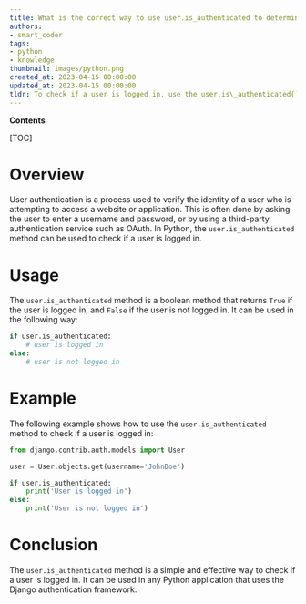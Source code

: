 ```yaml
---
title: What is the correct way to use user.is_authenticated to determine if a user is logged in?
authors:
- smart_coder
tags:
- python
- knowledge
thumbnail: images/python.png
created_at: 2023-04-15 00:00:00
updated_at: 2023-04-15 00:00:00
tldr: To check if a user is logged in, use the user.is\_authenticated() method.
---
```


**Contents**

[TOC]

# Overview

User authentication is a process used to verify the identity of a user who is attempting to access a website or application. This is often done by asking the user to enter a username and password, or by using a third-party authentication service such as OAuth. In Python, the `user.is_authenticated` method can be used to check if a user is logged in.

# Usage

The `user.is_authenticated` method is a boolean method that returns `True` if the user is logged in, and `False` if the user is not logged in. It can be used in the following way:

```python
if user.is_authenticated:
    # user is logged in
else:
    # user is not logged in
```

# Example

The following example shows how to use the `user.is_authenticated` method to check if a user is logged in:

```python
from django.contrib.auth.models import User

user = User.objects.get(username='JohnDoe')

if user.is_authenticated:
    print('User is logged in')
else:
    print('User is not logged in')
```

# Conclusion

The `user.is_authenticated` method is a simple and effective way to check if a user is logged in. It can be used in any Python application that uses the Django authentication framework.
